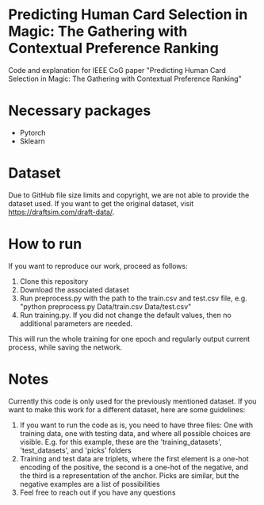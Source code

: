 # Predicting Human Card Selection in Magic: The Gathering with Contextual Preference Ranking
Code and explanation for IEEE CoG paper "Predicting Human Card Selection in Magic: The Gathering with Contextual Preference Ranking"


# Necessary packages
- Pytorch 
- Sklearn


# Dataset 
Due to GitHub file size limits and copyright, we are not able to provide the dataset used. If you want to get the original dataset, visit https://draftsim.com/draft-data/.

# How to run
If you want to reproduce our work, proceed as follows:
1) Clone this repository
2) Download the associated dataset
3) Run preprocess.py with the path to the train.csv and test.csv file, e.g. "python preprocess.py Data/train.csv Data/test.csv"
4) Run training.py. If you did not change the default values, then no additional parameters are needed.

This will run the whole training for one epoch and regularly output current process, while saving the network.

# Notes
Currently this code is only used for the previously mentioned dataset. If you want to make this work for a different dataset, here are some guidelines:
1) If you want to run the code as is, you need to have three files: One with training data, one with testing data, and where all possible choices are visible. E.g. for this example, these are the 'training_datasets', 'test_datasets', and 'picks' folders
2) Training and test data are triplets, where the first element is a one-hot encoding of the positive, the second is a one-hot of the negative, and the third is a representation of the anchor.  Picks are similar, but the negative examples are a list of possibilities
3) Feel free to reach out if you have any questions


